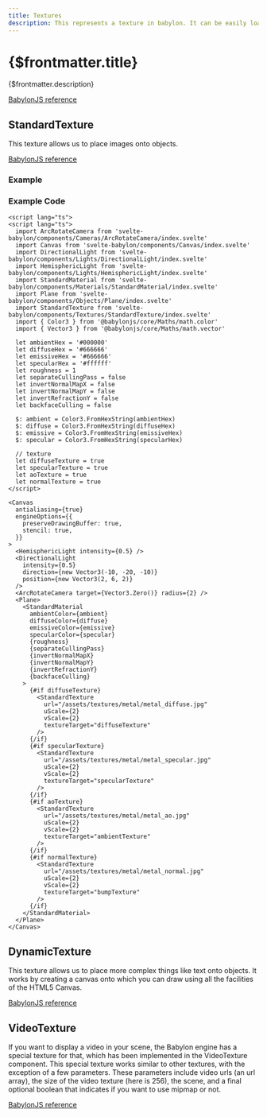 ```yaml
---
title: Textures
description: This represents a texture in babylon. It can be easily loaded from a network, base64 or html input. Textures require a Material as parent component.
---
```


<script>
  import StandardTextureStory from '$lib/components/Textures/StandardTexture/StandardTexture.story.svelte'
  import ExampleWrapper from '$routes/docs/_components/ExampleWrapper.svelte'
</script>

# {$frontmatter.title}

{$frontmatter.description}

[BabylonJS reference](https://doc.babylonjs.com/typedoc/classes/babylon.texture)

## StandardTexture

This texture allows us to place images onto objects.

[BabylonJS reference](https://doc.babylonjs.com/typedoc/classes/babylon.texture)

### Example

<ExampleWrapper>
  <StandardTextureStory />
</ExampleWrapper>

### Example Code

```svelte
<script lang="ts">
<script lang="ts">
  import ArcRotateCamera from 'svelte-babylon/components/Cameras/ArcRotateCamera/index.svelte'
  import Canvas from 'svelte-babylon/components/Canvas/index.svelte'
  import DirectionalLight from 'svelte-babylon/components/Lights/DirectionalLight/index.svelte'
  import HemisphericLight from 'svelte-babylon/components/Lights/HemisphericLight/index.svelte'
  import StandardMaterial from 'svelte-babylon/components/Materials/StandardMaterial/index.svelte'
  import Plane from 'svelte-babylon/components/Objects/Plane/index.svelte'
  import StandardTexture from 'svelte-babylon/components/Textures/StandardTexture/index.svelte'
  import { Color3 } from '@babylonjs/core/Maths/math.color'
  import { Vector3 } from '@babylonjs/core/Maths/math.vector'

  let ambientHex = '#000000'
  let diffuseHex = '#666666'
  let emissiveHex = '#666666'
  let specularHex = '#ffffff'
  let roughness = 1
  let separateCullingPass = false
  let invertNormalMapX = false
  let invertNormalMapY = false
  let invertRefractionY = false
  let backfaceCulling = false

  $: ambient = Color3.FromHexString(ambientHex)
  $: diffuse = Color3.FromHexString(diffuseHex)
  $: emissive = Color3.FromHexString(emissiveHex)
  $: specular = Color3.FromHexString(specularHex)

  // texture
  let diffuseTexture = true
  let specularTexture = true
  let aoTexture = true
  let normalTexture = true
</script>

<Canvas
  antialiasing={true}
  engineOptions={{
    preserveDrawingBuffer: true,
    stencil: true,
  }}
>
  <HemisphericLight intensity={0.5} />
  <DirectionalLight
    intensity={0.5}
    direction={new Vector3(-10, -20, -10)}
    position={new Vector3(2, 6, 2)}
  />
  <ArcRotateCamera target={Vector3.Zero()} radius={2} />
  <Plane>
    <StandardMaterial
      ambientColor={ambient}
      diffuseColor={diffuse}
      emissiveColor={emissive}
      specularColor={specular}
      {roughness}
      {separateCullingPass}
      {invertNormalMapX}
      {invertNormalMapY}
      {invertRefractionY}
      {backfaceCulling}
    >
      {#if diffuseTexture}
        <StandardTexture
          url="/assets/textures/metal/metal_diffuse.jpg"
          uScale={2}
          vScale={2}
          textureTarget="diffuseTexture"
        />
      {/if}
      {#if specularTexture}
        <StandardTexture
          url="/assets/textures/metal/metal_specular.jpg"
          uScale={2}
          vScale={2}
          textureTarget="specularTexture"
        />
      {/if}
      {#if aoTexture}
        <StandardTexture
          url="/assets/textures/metal/metal_ao.jpg"
          uScale={2}
          vScale={2}
          textureTarget="ambientTexture"
        />
      {/if}
      {#if normalTexture}
        <StandardTexture
          url="/assets/textures/metal/metal_normal.jpg"
          uScale={2}
          vScale={2}
          textureTarget="bumpTexture"
        />
      {/if}
    </StandardMaterial>
  </Plane>
</Canvas>
```

## DynamicTexture

This texture allows us to place more complex things like text onto objects. It works by creating a canvas onto which you can draw using all the facilities of the HTML5 Canvas.

[BabylonJS reference](https://doc.babylonjs.com/divingDeeper/materials/using/dynamicTexture)

## VideoTexture

If you want to display a video in your scene, the Babylon engine has a special texture for that, which has been implemented in the VideoTexture component. This special texture works similar to other textures, with the exception of a few parameters. These parameters include video urls (an url array), the size of the video texture (here is 256), the scene, and a final optional boolean that indicates if you want to use mipmap or not.

[BabylonJS reference](https://doc.babylonjs.com/divingDeeper/materials/using/videoTexture)
